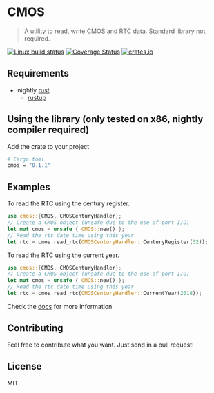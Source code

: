 # CMOS
> A utility to read, write CMOS and RTC data. Standard library not required.

[![Linux build status](https://api.travis-ci.org/noahrinehart/cmos.svg?branch=master)](https://travis-ci.org/noahrinehart/cmos)
[![Coverage Status](https://coveralls.io/repos/github/noahrinehart/cmos/badge.svg?branch=master)](https://coveralls.io/github/noahrinehart/cmos?branch=master)
[![crates.io](https://meritbadge.herokuapp.com/cmos)](https://crates.io/crates/cmos)

## Requirements
* nightly [rust](https://www.rust-lang.org/en-US/)
    * [rustup](https://rustup.rs/)

## Using the library (only tested on x86, nightly compiler required)
Add the crate to your project
```sh
# Cargo.toml
cmos = "0.1.1"
```

## Examples

To read the RTC using the century register.
```rust
use cmos::{CMOS, CMOSCenturyHandler};
// Create a CMOS object (unsafe due to the use of port I/O)
let mut cmos = unsafe { CMOS::new() };
// Read the rtc date time using this year
let rtc = cmos.read_rtc(CMOSCenturyHandler::CenturyRegister(32));
```

To read the RTC using the current year.
```rust
use cmos::{CMOS, CMOSCenturyHandler};
// Create a CMOS object (unsafe due to the use of port I/O)
let mut cmos = unsafe { CMOS::new() };
// Read the rtc date time using this year
let rtc = cmos.read_rtc(CMOSCenturyHandler::CurrentYear(2018));
```

Check the [docs](https://docs.rs/crate/cmos) for more information.

## Contributing
Feel free to contribute what you want. Just send in a pull request!

## License
MIT
